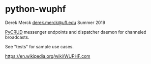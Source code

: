 # python-wuphf

Derek Merck
<derek.merck@ufl.edu>
Summer 2019

[PyCRUD](https://github.com/derekmerck/pycrud) messenger endpoints and dispatcher daemon for channeled broadcasts.

See "tests" for sample use cases.

<https://en.wikipedia.org/wiki/WUPHF.com>

